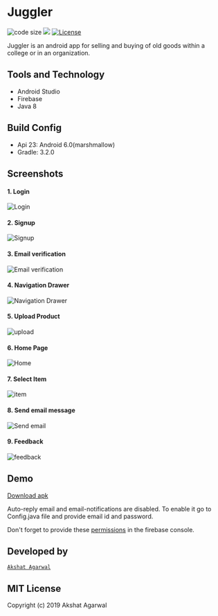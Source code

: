 # Juggler

![code size](https://img.shields.io/github/languages/code-size/git-akshat/mini-project?style=plastic)
[![](https://img.shields.io/badge/author-Akshat%20Agarwal-green.svg?style=plastic)](https://github.com/git-akshat)
[![License](https://img.shields.io/github/license/git-akshat/mini-project?style=plastic&color=red)](https://github.com/git-akshat/mini-project/blob/master/LICENSE)



Juggler is an android app for selling and buying of old goods within a college or in an organization.




## Tools and Technology
- Android Studio
- Firebase
- Java 8

## Build Config
- Api 23: Android 6.0(marshmallow)
- Gradle: 3.2.0

## Screenshots

#### 1. Login

![Login](Screenshots/login.png)

#### 2. Signup

![Signup](Screenshots/signup.png)

#### 3. Email verification

![Email verification](Screenshots/email_verification.png)

#### 4. Navigation Drawer

![Navigation Drawer](Screenshots/Navigation_drawer.png)

#### 5. Upload Product

![upload](Screenshots/upload_product.png)

#### 6. Home Page

![Home](Screenshots/home.jpg)

#### 7. Select Item

![item](Screenshots/Item.jpg)

#### 8. Send email message

![Send email](Screenshots/message.jpg)

#### 9. Feedback

![feedback](Screenshots/Feedback.jpg)


## Demo
[Download apk](https://github.com/git-akshat/mini-project/releases/download/v16.6.19-alpha/Juggler-v16.6.19.apk)

Auto-reply email and email-notifications are disabled. To enable it go to Config.java file and provide email id and password.

Don't forget to provide these [permissions](https://github.com/git-akshat/mini-project/issues/1#issuecomment-612149057) in the firebase console.

## Developed by
[`Akshat Agarwal`](https://github.com/git-akshat)

## MIT License
Copyright (c) 2019 Akshat Agarwal
